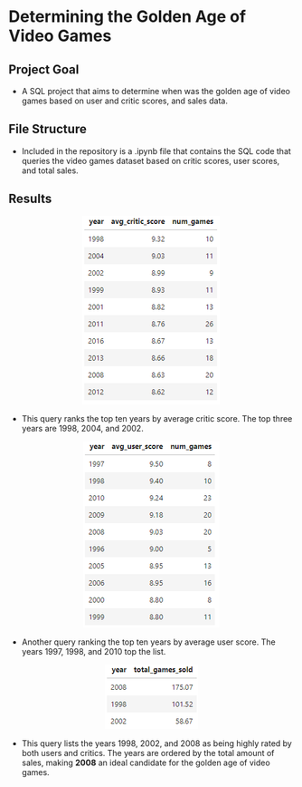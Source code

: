 # Determining the Golden Age of Video Games

Project Goal
------------
* A SQL project that aims to determine when was the golden age of video games based on user and critic scores, and sales data.

File Structure
---------------
* Included in the repository is a .ipynb file that contains the SQL code that queries the video games dataset based on critic scores, user scores, and total sales. 

Results
-------
<p align="center">
  <img src="https://github.com/esaritepe/GoldenAge-of-VideoGames/blob/main/screenshots/vg_critic.png" />
</p>

* This query ranks the top ten years by average critic score. The top three years are 1998, 2004, and 2002.

<p align="center">
  <img src="https://github.com/esaritepe/GoldenAge-of-VideoGames/blob/main/screenshots/vg_user.png" />
</p>

* Another query ranking the top ten years by average user score. The years 1997, 1998, and 2010 top the list.

<p align="center">
  <img src="https://github.com/esaritepe/GoldenAge-of-VideoGames/blob/main/screenshots/vg_sales.png" />
</p>

* This query lists the years 1998, 2002, and 2008 as being highly rated by both users and critics. The years are ordered by the total amount of sales, making __2008__ an ideal candidate for the golden age of video games. 
